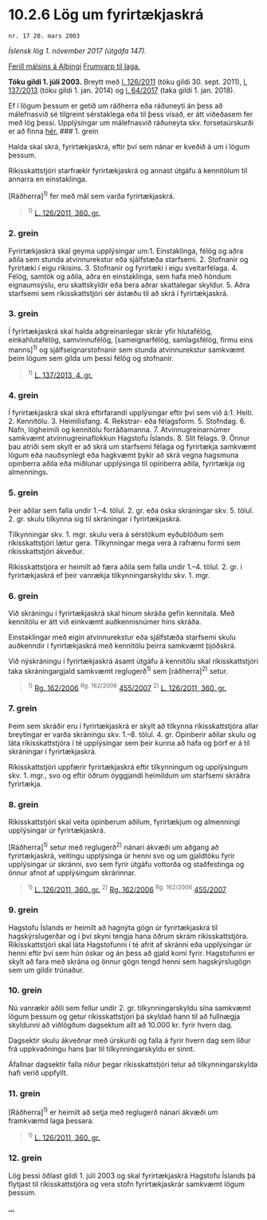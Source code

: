 # 10.2.6 Lög um fyrirtækjaskrá

`nr. 17 20. mars 2003`

_Íslensk lög 1. nóvember 2017 (útgáfa 147)._

[Ferill málsins á Alþingi](https://www.althingi.is/thingstorf/thingmalalistar-eftir-thingum/ferill/?ltg=128&mnr=351)
[Frumvarp til laga.](https://www.althingi.is/altext/128/s/0388.html)

**Tóku gildi 1. júlí 2003.**
Breytt með
[l. 126/2011](https://althingi.is/altext/stjt/2011.126.html) (tóku gildi 30. sept. 2011),
[l. 137/2013](https://althingi.is/altext/stjt/2013.137.html) (tóku gildi 1. jan. 2014) og
[l. 64/2017](https://althingi.is/altext/stjt/2017.064.html) (taka gildi 1. jan. 2018).

Ef í lögum þessum er getið um ráðherra eða ráðuneyti án þess að málefnasvið sé tilgreint sérstaklega eða til þess vísað, er átt viðeðasem fer með lög þessi. Upplýsingar um málefnasvið ráðuneyta skv. forsetaúrskurði er að finna [hér.](2017015.md) ### 1. grein

Halda skal skrá, fyrirtækjaskrá, eftir því sem nánar er kveðið á um í lögum þessum.

Ríkisskattstjóri starfrækir fyrirtækjaskrá og annast útgáfu á kennitölum til annarra en einstaklinga.

[Ráðherra]<sup>1)</sup> fer með mál sem varða fyrirtækjaskrá.

> <sup>1)</sup> [L. 126/2011, 360. gr.](https://althingi.is/altext/stjt/2011.126.html)

### 2. grein

Fyrirtækjaskrá skal geyma upplýsingar um:1. Einstaklinga, félög og aðra aðila sem stunda atvinnurekstur eða sjálfstæða starfsemi.
2. Stofnanir og fyrirtæki í eigu ríkisins.
3. Stofnanir og fyrirtæki í eigu sveitarfélaga.
4. Félög, samtök og aðila, aðra en einstaklinga, sem hafa með höndum eignaumsýslu, eru skattskyldir eða bera aðrar skattalegar skyldur.
5. Aðra starfsemi sem ríkisskattstjóri sér ástæðu til að skrá í fyrirtækjaskrá.

### 3. grein

Í fyrirtækjaskrá skal halda aðgreinanlegar skrár yfir hlutafélög, einkahlutafélög, samvinnufélög, [sameignarfélög, samlagsfélög, firmu eins manns]<sup>1)</sup> og sjálfseignarstofnanir sem stunda atvinnurekstur samkvæmt þeim lögum sem gilda um þessi félög og stofnanir.

> <sup>1)</sup> [L. 137/2013, 4. gr.](https://althingi.is/altext/stjt/2013.137.html)

### 4. grein

Í fyrirtækjaskrá skal skrá eftirfarandi upplýsingar eftir því sem við á:1. Heiti.
2. Kennitölu.
3. Heimilisfang.
4. Rekstrar- eða félagsform.
5. Stofndag.
6. Nafn, lögheimili og kennitölu forráðamanna.
7. Atvinnugreinarnúmer samkvæmt atvinnugreinaflokkun Hagstofu Íslands.
8. Slit félags.
9. Önnur þau atriði sem skylt er að skrá um starfsemi félaga og fyrirtækja samkvæmt lögum eða nauðsynlegt eða hagkvæmt þykir að skrá vegna hagsmuna opinberra aðila eða miðlunar upplýsinga til opinberra aðila, fyrirtækja og almennings.

### 5. grein

Þeir aðilar sem falla undir 1.–4. tölul. 2. gr. eða óska skráningar skv. 5. tölul. 2. gr. skulu tilkynna sig til skráningar í fyrirtækjaskrá.

Tilkynningar skv. 1. mgr. skulu vera á sérstökum eyðublöðum sem ríkisskattstjóri lætur gera. Tilkynningar mega vera á rafrænu formi sem ríkisskattstjóri ákveður.

Ríkisskattstjóra er heimilt að færa aðila sem falla undir 1.–4. tölul. 2. gr. í fyrirtækjaskrá ef þeir vanrækja tilkynningarskyldu skv. 1. mgr.

### 6. grein

Við skráningu í fyrirtækjaskrá skal hinum skráða gefin kennitala. Með kennitölu er átt við einkvæmt auðkennisnúmer hins skráða.

Einstaklingar með eigin atvinnurekstur eða sjálfstæða starfsemi skulu auðkenndir í fyrirtækjaskrá með kennitölu þeirra samkvæmt þjóðskrá.

Við nýskráningu í fyrirtækjaskrá ásamt útgáfu á kennitölu skal ríkisskattstjóri taka skráningargjald samkvæmt reglugerð<sup>1)</sup> sem [ráðherra]<sup>2)</sup> setur.

> <sup>1)</sup> [Rg. 162/2006](https://althingi.ishttps://www.reglugerd.is/reglugerdir/allar/nr/162-2006) <sup>Rg. 162/2006</sup> [455/2007](https://althingi.ishttps://www.reglugerd.is/reglugerdir/allar/nr/455-2007) <sup>2)</sup> [L. 126/2011, 360. gr.](https://althingi.is/altext/stjt/2011.126.html)

### 7. grein

Þeim sem skráðir eru í fyrirtækjaskrá er skylt að tilkynna ríkisskattstjóra allar breytingar er varða skráningu skv. 1.–8. tölul. 4. gr. Opinberir aðilar skulu og láta ríkisskattstjóra í té upplýsingar sem þeir kunna að hafa og þörf er á til skráningar í fyrirtækjaskrá.

Ríkisskattstjóri uppfærir fyrirtækjaskrá eftir tilkynningum og upplýsingum skv. 1. mgr., svo og eftir öðrum óyggjandi heimildum um starfsemi skráðra fyrirtækja.

### 8. grein

Ríkisskattstjóri skal veita opinberum aðilum, fyrirtækjum og almenningi upplýsingar úr fyrirtækjaskrá.

[Ráðherra]<sup>1)</sup> setur með reglugerð<sup>2)</sup> nánari ákvæði um aðgang að fyrirtækjaskrá, veitingu upplýsinga úr henni svo og um gjaldtöku fyrir upplýsingar úr skránni, svo sem fyrir útgáfu vottorða og staðfestinga og önnur afnot af upplýsingum skrárinnar.

> <sup>1)</sup> [L. 126/2011, 360. gr.](https://althingi.is/altext/stjt/2011.126.html) <sup>2)</sup> [Rg. 162/2006](https://althingi.ishttps://www.reglugerd.is/reglugerdir/allar/nr/162-2006) <sup>Rg. 162/2006</sup> [455/2007](https://althingi.ishttps://www.reglugerd.is/reglugerdir/allar/nr/455-2007)

### 9. grein

Hagstofu Íslands er heimilt að hagnýta gögn úr fyrirtækjaskrá til hagskýrslugerðar og í því skyni tengja hana öðrum skrám ríkisskattstjóra. Ríkisskattstjóri skal láta Hagstofunni í té afrit af skránni eða upplýsingar úr henni eftir því sem hún óskar og án þess að gjald komi fyrir. Hagstofunni er skylt að fara með skrána og önnur gögn tengd henni sem hagskýrslugögn sem um gildir trúnaður.

### 10. grein

Nú vanrækir aðili sem fellur undir 2. gr. tilkynningarskyldu sína samkvæmt lögum þessum og getur ríkisskattstjóri þá skyldað hann til að fullnægja skyldunni að viðlögðum dagsektum allt að 10.000 kr. fyrir hvern dag.

Dagsektir skulu ákveðnar með úrskurði og falla á fyrir hvern dag sem líður frá uppkvaðningu hans þar til tilkynningarskyldu er sinnt.

Áfallnar dagsektir falla niður þegar ríkisskattstjóri telur að tilkynningarskylda hafi verið uppfyllt.

### 11. grein

[Ráðherra]<sup>1)</sup> er heimilt að setja með reglugerð nánari ákvæði um framkvæmd laga þessara.

> <sup>1)</sup> [L. 126/2011, 360. gr.](https://althingi.is/altext/stjt/2011.126.html)

### 12. grein

Lög þessi öðlast gildi 1. júlí 2003 og skal fyrirtækjaskrá Hagstofu Íslands þá flytjast til ríkisskattstjóra og vera stofn fyrirtækjaskrár samkvæmt lögum þessum.

[…](https://www.althingi.is/lagasafn/leidbeiningar/)

